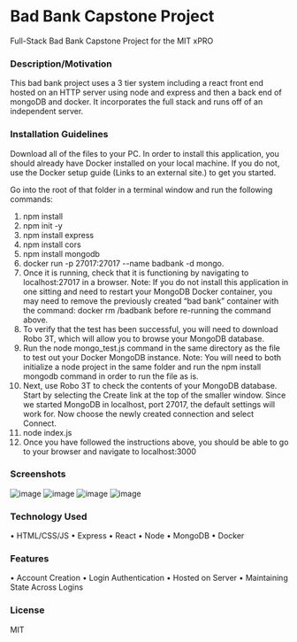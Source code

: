 # Bad Bank Capstone Project
Full-Stack Bad Bank Capstone Project for the MIT xPRO 

### Description/Motivation
This bad bank project uses a 3 tier system including a react front end hosted on an HTTP server using node and express and then a back end of mongoDB and docker. It incorporates the full stack and runs off of an independent server.

### Installation Guidelines
Download all of the files to your PC.
In order to install this application, you should already have Docker installed on your local machine. If you do not, use the Docker setup guide (Links to an external site.) to get you started.

Go into the root of that folder in a terminal window and run the following commands:
1.	npm install
2.	npm init -y
3.	npm install express
4.	npm install cors
5.	npm install mongodb
6.	docker run -p 27017:27017 --name badbank -d mongo. 
7.	Once it is running, check that it is functioning by navigating to localhost:27017 in a browser. Note: If you do not install this application in one sitting and need to restart your MongoDB Docker container, you may need to remove the previously created “bad bank” container with the command: docker rm /badbank before re-running the command above.
8.	To verify that the test has been successful, you will need to download Robo 3T, which will allow you to browse your MongoDB database.
9.	Run the node mongo_test.js command in the same directory as the file to test out your Docker MongoDB instance. Note: You will need to both initialize a node project in the same folder and run the npm install mongodb command in order to run the file as is.
10.	Next, use Robo 3T to check the contents of your MongoDB database. Start by selecting the Create link at the top of the smaller window. Since we started MongoDB in localhost, port 27017, the default settings will work for. Now choose the newly created connection and select Connect. 
11.	node index.js
12.	Once you have followed the instructions above, you should be able to go to your browser and navigate to localhost:3000

### Screenshots
![image](https://user-images.githubusercontent.com/76659895/130637227-efb44d8b-42b9-4af1-b61d-a27da366af63.png)
![image](https://user-images.githubusercontent.com/76659895/130637262-7a665f8c-93a6-4cb3-896b-d5c84f9e8dae.png)
![image](https://user-images.githubusercontent.com/76659895/130637300-31238a59-b0ab-4182-b467-edded9c55752.png)
![image](https://user-images.githubusercontent.com/76659895/130637334-03aa22b5-86db-49ab-889d-c94979005263.png)

    
### Technology Used
•	HTML/CSS/JS
•	Express
•	React
•	Node
•	MongoDB
•	Docker

### Features
•	Account Creation
•	Login Authentication
•	Hosted on Server
•	Maintaining State Across Logins

### License
MIT 

